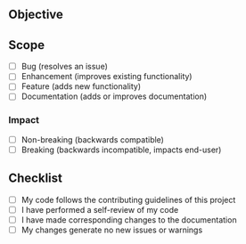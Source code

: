 ## Objective

<!-- Please include a summary of the changes and any related issues. -->

## Scope

- [ ] Bug (resolves an issue)
- [ ] Enhancement (improves existing functionality)
- [ ] Feature (adds new functionality)
- [ ] Documentation (adds or improves documentation)

### Impact

- [ ] Non-breaking (backwards compatible)
- [ ] Breaking (backwards incompatible, impacts end-user)

## Checklist

- [ ] My code follows the contributing guidelines of this project
- [ ] I have performed a self-review of my code
- [ ] I have made corresponding changes to the documentation
- [ ] My changes generate no new issues or warnings
